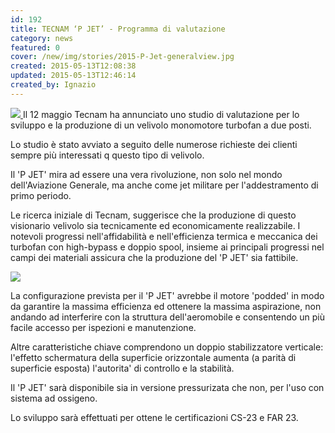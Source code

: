 ```yaml
---
id: 192
title: TECNAM ‘P JET’ - Programma di valutazione
category: news
featured: 0
cover: /new/img/stories/2015-P-Jet-generalview.jpg
created: 2015-05-13T12:08:38
updated: 2015-05-13T12:46:14
created_by: Ignazio
---
```


<a href="/new/img/stories/2015-P-Jet.jpg" target="_blank">
    <img class="float-end ml-3 w-[300px]" src="/new/img/stories/2015-P-Jet.jpg"/>
</a>
Il 12 maggio Tecnam ha annunciato uno studio di valutazione per lo sviluppo e la produzione di un velivolo monomotore turbofan a due posti.

Lo studio è stato avviato a seguito delle numerose richieste dei clienti sempre più interessati q questo tipo di velivolo.

Il 'P JET' mira ad essere una vera rivoluzione, non solo nel mondo dell'Aviazione Generale, ma anche come jet militare per l'addestramento di primo periodo.

Le ricerca iniziale di Tecnam, suggerisce che la produzione di questo visionario <span>velivolo</span> sia tecnicamente ed economicamente realizzabile. I notevoli progressi nell'affidabilità e nell'efficienza termica e meccanica dei turbofan con high-bypass e doppio spool, insieme ai principali progressi nel campi dei materiali assicura che la produzione del 'P JET' sia fattibile.

<a href="images/stories/2015-P-Jet-generalview.jpg" target="_blank">
<img class="float-start mr-3 w-[300px]" src="/new/img/stories/2015-P-Jet-generalview.jpg"/>
</a>

La configurazione prevista per il 'P JET' avrebbe il motore 'podded' in modo da garantire la massima efficienza ed ottenere la massima aspirazione, non andando ad interferire con la struttura dell'aeromobile e consentendo un più facile accesso per ispezioni e manutenzione.

Altre caratteristiche chiave comprendono un doppio stabilizzatore verticale: l'effetto schermatura della superficie orizzontale aumenta (a parità di superficie esposta) l'autorita' di controllo e la stabilità.

Il 'P JET' sarà disponibile sia in versione pressurizata che non, per l'uso con sistema ad ossigeno.

Lo sviluppo sarà effettuati per ottene le certificazioni CS-23 e FAR 23.
